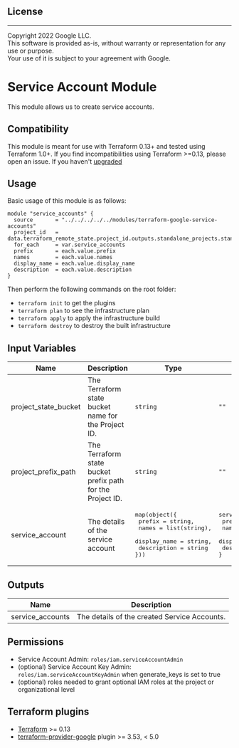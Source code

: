 ## License
---
Copyright 2022 Google LLC.  
This software is provided as-is, without warranty or representation for any use or purpose.  
Your use of it is subject to your agreement with Google.  

# Service Account Module

This module allows us to create service accounts.

## Compatibility
This module is meant for use with Terraform 0.13+ and tested using Terraform 1.0+. If you find incompatibilities using Terraform >=0.13, please open an issue.
 If you haven't
[upgraded](https://www.terraform.io/upgrade-guides/0-13.html)

## Usage

Basic usage of this module is as follows:

```
module "service_accounts" {
  source       = "../../../../../modules/terraform-google-service-accounts"
  project_id   = data.terraform_remote_state.project_id.outputs.standalone_projects.standalone_project_01["project_id"]
  for_each     = var.service_accounts
  prefix       = each.value.prefix
  names        = each.value.names
  display_name = each.value.display_name
  description  = each.value.description
}
```

Then perform the following commands on the root folder:

- `terraform init` to get the plugins
- `terraform plan` to see the infrastructure plan
- `terraform apply` to apply the infrastructure build
- `terraform destroy` to destroy the built infrastructure

## Input Variables

| Name | Description | Type | Default | Required |
|------|-------------|------|---------|:--------:|
| project\_state\_bucket | The Terraform state bucket name for the Project ID. | `string` | `""` | yes |
| project\_prefix\_path | The Terraform state bucket prefix path for the Project ID. | `string` | `""` | yes |
| service\_account | The details of the service account | <pre>map(object({<br>    prefix       = string,<br>    names        = list(string),<br>    display_name = string,<br>    description  = string<br>}))</pre> | <pre>service_account = {<br>    prefix       = ""<br>    names        = []<br>    display_name = ""<br>    description  = ""<br>}</pre> | yes |

## Outputs

| Name | Description |
|------|-------------|
| service_accounts | The details of the created Service Accounts. |

## Permissions

- Service Account Admin: `roles/iam.serviceAccountAdmin`
- (optional) Service Account Key Admin: `roles/iam.serviceAccountKeyAdmin` when generate_keys is set to true
- (optional) roles needed to grant optional IAM roles at the project or organizational level

## Terraform plugins

- [Terraform](https://www.terraform.io/downloads.html) >= 0.13
- [terraform-provider-google](https://github.com/terraform-providers/terraform-provider-google) plugin >= 3.53, < 5.0